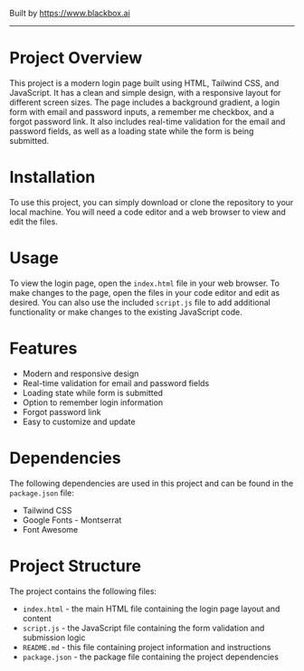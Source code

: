 
Built by https://www.blackbox.ai

---

# Project Overview
This project is a modern login page built using HTML, Tailwind CSS, and JavaScript. It has a clean and simple design, with a responsive layout for different screen sizes. The page includes a background gradient, a login form with email and password inputs, a remember me checkbox, and a forgot password link. It also includes real-time validation for the email and password fields, as well as a loading state while the form is being submitted.

# Installation
To use this project, you can simply download or clone the repository to your local machine. You will need a code editor and a web browser to view and edit the files.

# Usage
To view the login page, open the `index.html` file in your web browser. To make changes to the page, open the files in your code editor and edit as desired. You can also use the included `script.js` file to add additional functionality or make changes to the existing JavaScript code.

# Features
- Modern and responsive design
- Real-time validation for email and password fields
- Loading state while form is submitted
- Option to remember login information
- Forgot password link
- Easy to customize and update

# Dependencies
The following dependencies are used in this project and can be found in the `package.json` file:
- Tailwind CSS
- Google Fonts - Montserrat
- Font Awesome

# Project Structure
The project contains the following files:
- `index.html` - the main HTML file containing the login page layout and content
- `script.js` - the JavaScript file containing the form validation and submission logic
- `README.md` - this file containing project information and instructions
- `package.json` - the package file containing the project dependencies